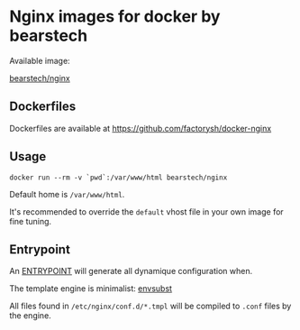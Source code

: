 Nginx images for docker by bearstech
=====================================

Available image:

[bearstech/nginx](https://hub.docker.com/r/bearstech/nginx/)

Dockerfiles
-----------

Dockerfiles are available at https://github.com/factorysh/docker-nginx


Usage
------

```
docker run --rm -v `pwd`:/var/www/html bearstech/nginx
```

Default home is `/var/www/html`.

It's recommended to override the `default` vhost file in your own image for
fine tuning.


Entrypoint
----------

An [ENTRYPOINT](https://docs.docker.com/engine/reference/builder/#entrypoint)
will generate all dynamique configuration when.

The template engine is minimalist:
[envsubst](https://www.gnu.org/software/gettext/manual/html_node/envsubst-Invocation.html)

All files found in `/etc/nginx/conf.d/*.tmpl` will be compiled to `.conf` files
by the engine.

